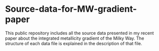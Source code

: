 # Source-data-for-MW-gradient-paper
This public repository includes all the source data presented in my recent paper about the integrated metallicity gradient of the Milky Way. The structure of each data file is explained in the description of that file.   
